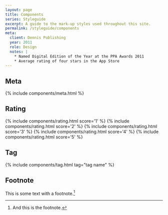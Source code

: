 ```yaml
---
layout: page
title: Components
series: Styleguide
excerpt: A guide to the mark-up styles used throughout this site.
permalink: /styleguide/components
meta:
  client: Dennis Publishing
  year: 2011
  role: Design
  notes: |
    * Named Digital Edition of the Year at the PPA Awards 2011
    * Average rating of four stars in the App Store
---
```

## Meta
{% include components/meta.html %}

## Rating
{% include components/rating.html score='1' %}
{% include components/rating.html score='2' %}
{% include components/rating.html score='3' %}
{% include components/rating.html score='4' %}
{% include components/rating.html score='5' %}

## Tag
{% include components/tag.html tag="tag name" %}

## Footnote
This is some text with a footnote.[^1]

[^1]: And this is the footnote.
